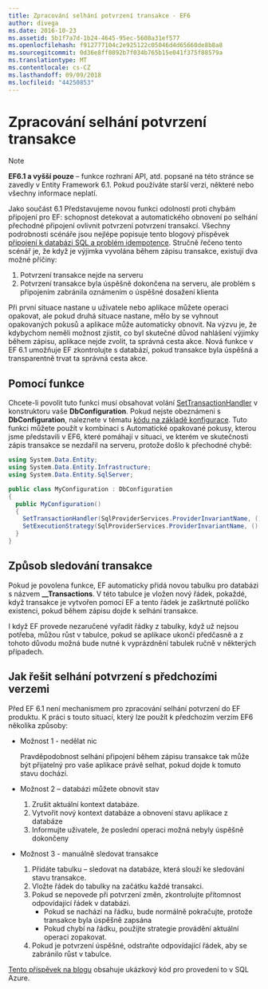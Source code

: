 ```yaml
---
title: Zpracování selhání potvrzení transakce - EF6
author: divega
ms.date: 2016-10-23
ms.assetid: 5b1f7a7d-1b24-4645-95ec-5608a31ef577
ms.openlocfilehash: f912777104c2e925122c05046d4d65660de8b8a8
ms.sourcegitcommit: 0d36e8ff0892b7f034b765b15e041f375f88579a
ms.translationtype: MT
ms.contentlocale: cs-CZ
ms.lasthandoff: 09/09/2018
ms.locfileid: "44250853"
---
```

# <a name="handling-transaction-commit-failures"></a>Zpracování selhání potvrzení transakce
> [!NOTE]
> **EF6.1 a vyšší pouze** – funkce rozhraní API, atd. popsané na této stránce se zavedly v Entity Framework 6.1. Pokud používáte starší verzi, některé nebo všechny informace neplatí.  

Jako součást 6.1 Představujeme novou funkci odolnosti proti chybám připojení pro EF: schopnost detekovat a automatického obnovení po selhání přechodné připojení ovlivnit potvrzení potvrzení transakcí. Všechny podrobnosti scénáře jsou nejlépe popisuje tento blogový příspěvek [připojení k databázi SQL a problém idempotence](http://blogs.msdn.com/b/adonet/archive/2013/03/11/sql-database-connectivity-and-the-idempotency-issue.aspx).  Stručně řečeno tento scénář je, že když je výjimka vyvolána během zápisu transakce, existují dva možné příčiny:  

1. Potvrzení transakce nejde na serveru
2. Potvrzení transakce byla úspěšně dokončena na serveru, ale problém s připojením zabránila oznámením o úspěšné dosažení klienta  

Při první situace nastane u uživatele nebo aplikace můžete operaci opakovat, ale pokud druhá situace nastane, mělo by se vyhnout opakovaných pokusů a aplikace může automaticky obnovit. Na výzvu je, že kdybychom neměli možnost zjistit, co byl skutečné důvod nahlášení výjimky během zápisu, aplikace nejde zvolit, ta správná cesta akce. Nová funkce v EF 6.1 umožňuje EF zkontrolujte s databází, pokud transakce byla úspěšná a transparentně trvat ta správná cesta akce.  

## <a name="using-the-feature"></a>Pomocí funkce  

Chcete-li povolit tuto funkci musí obsahovat volání [SetTransactionHandler](https://msdn.microsoft.com/library/system.data.entity.dbconfiguration.setdefaulttransactionhandler.aspx) v konstruktoru vaše **DbConfiguration**. Pokud nejste obeznámeni s **DbConfiguration**, naleznete v tématu [kódu na základě konfigurace](~/ef6/fundamentals/configuring/code-based.md). Tuto funkci můžete použít v kombinaci s Automatické opakované pokusy, kterou jsme představili v EF6, které pomáhají v situaci, ve kterém ve skutečnosti zápis transakce se nezdařil na serveru, protože došlo k přechodné chybě:  

``` csharp
using System.Data.Entity;
using System.Data.Entity.Infrastructure;
using System.Data.Entity.SqlServer;

public class MyConfiguration : DbConfiguration  
{
  public MyConfiguration()  
  {  
    SetTransactionHandler(SqlProviderServices.ProviderInvariantName, () => new CommitFailureHandler());  
    SetExecutionStrategy(SqlProviderServices.ProviderInvariantName, () => new SqlAzureExecutionStrategy());  
  }  
}
```  

## <a name="how-transactions-are-tracked"></a>Způsob sledování transakce  

Pokud je povolena funkce, EF automaticky přidá novou tabulku pro databázi s názvem **__Transactions**. V této tabulce je vložen nový řádek, pokaždé, když transakce je vytvořen pomocí EF a tento řádek je zaškrtnuté políčko existenci, pokud během zápisu dojde k selhání transakce.  

I když EF provede nezaručené vyřadit řádky z tabulky, když už nejsou potřeba, můžou růst v tabulce, pokud se aplikace ukončí předčasně a z tohoto důvodu možná bude nutné k vyprázdnění tabulek ručně v některých případech.  

## <a name="how-to-handle-commit-failures-with-previous-versions"></a>Jak řešit selhání potvrzení s předchozími verzemi

Před EF 6.1 není mechanismem pro zpracování selhání potvrzení do EF produktu. K práci s touto situací, který lze použít k předchozím verzím EF6 několika způsoby:  

* Možnost 1 - nedělat nic  

  Pravděpodobnost selhání připojení během zápisu transakce tak může být přijatelný pro vaše aplikace právě selhat, pokud dojde k tomuto stavu dochází.  

* Možnost 2 – databázi můžete obnovit stav  

  1. Zrušit aktuální kontext databáze.  
  2. Vytvořit nový kontext databáze a obnovení stavu aplikace z databáze  
  3. Informujte uživatele, že poslední operaci možná nebyly úspěšně dokončeny  

* Možnost 3 - manuálně sledovat transakce  

  1. Přidáte tabulku – sledovat na databáze, která slouží ke sledování stavu transakce.  
  2. Vložte řádek do tabulky na začátku každé transakci.  
  3. Pokud se nepovede při potvrzení změn, zkontrolujte přítomnost odpovídající řádek v databázi.  
     - Pokud se nachází na řádku, bude normálně pokračujte, protože transakce byla úspěšně zapsána  
     - Pokud chybí na řádku, použijte strategie provádění aktuální operaci zopakovat.  
  4. Pokud je potvrzení úspěšné, odstraňte odpovídající řádek, aby se zabránilo růst v tabulce.  

[Tento příspěvek na blogu](http://blogs.msdn.com/b/adonet/archive/2013/03/11/sql-database-connectivity-and-the-idempotency-issue.aspx) obsahuje ukázkový kód pro provedení to v SQL Azure.  
